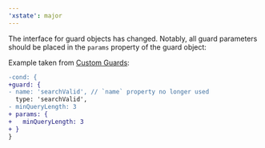 ```yaml
---
'xstate': major
---
```


The interface for guard objects has changed. Notably, all guard parameters should be placed in the `params` property of the guard object:

Example taken from [Custom Guards](https://xstate.js.org/docs/guides/guards.html#custom-guards):

```diff
-cond: {
+guard: {
- name: 'searchValid', // `name` property no longer used
  type: 'searchValid',
- minQueryLength: 3
+ params: {
+   minQueryLength: 3
+ }
}
```
